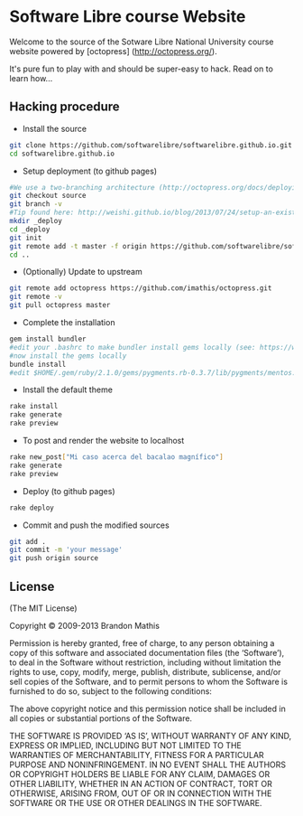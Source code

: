 # Software Libre course Website

Welcome to the source of the Sotware Libre National University course website powered by [octopress] (http://octopress.org/).

It's pure fun to play with and should be super-easy to hack. Read on to learn how...

## Hacking procedure

* Install the source

```sh
git clone https://github.com/softwarelibre/softwarelibre.github.io.git
cd softwarelibre.github.io
```

* Setup deployment (to github pages)

```sh
#We use a two-branching architecture (http://octopress.org/docs/deploying/github/)
git checkout source
git branch -v
#Tip found here: http://weishi.github.io/blog/2013/07/24/setup-an-existing-octopress-repository-after-git-clone/
mkdir _deploy
cd _deploy
git init
git remote add -t master -f origin https://github.com/softwarelibre/softwarelibre.github.io.git
cd ..
```

* (Optionally) Update to upstream

```sh
git remote add octopress https://github.com/imathis/octopress.git
git remote -v
git pull octopress master
```

* Complete the installation

```sh
gem install bundler
#edit your .bashrc to make bundler install gems locally (see: https://wiki.archlinux.org/index.php/ruby#Bundler)
#now install the gems locally
bundle install
#edit $HOME/.gem/ruby/2.1.0/gems/pygments.rb-0.3.7/lib/pygments/mentos.py to make it use python2 instead of python.
```

* Install the default theme

```sh
rake install
rake generate
rake preview
```

* To post and render the website to localhost

```sh
rake new_post["Mi caso acerca del bacalao magnífico"]
rake generate
rake preview
```

* Deploy (to github pages)

```sh
rake deploy
```

<!---
* If `rake deploy` fails pushing the generated source to the master branch then

```sh
git push -f --set-upstream origin master
```
-->

* Commit and push the modified sources

```sh
git add .
git commit -m 'your message'
git push origin source
```

## License
(The MIT License)

Copyright © 2009-2013 Brandon Mathis

Permission is hereby granted, free of charge, to any person obtaining a copy of this software and associated documentation files (the ‘Software’), to deal in the Software without restriction, including without limitation the rights to use, copy, modify, merge, publish, distribute, sublicense, and/or sell copies of the Software, and to permit persons to whom the Software is furnished to do so, subject to the following conditions:

The above copyright notice and this permission notice shall be included in all copies or substantial portions of the Software.

THE SOFTWARE IS PROVIDED ‘AS IS’, WITHOUT WARRANTY OF ANY KIND, EXPRESS OR IMPLIED, INCLUDING BUT NOT LIMITED TO THE WARRANTIES OF MERCHANTABILITY, FITNESS FOR A PARTICULAR PURPOSE AND NONINFRINGEMENT. IN NO EVENT SHALL THE AUTHORS OR COPYRIGHT HOLDERS BE LIABLE FOR ANY CLAIM, DAMAGES OR OTHER LIABILITY, WHETHER IN AN ACTION OF CONTRACT, TORT OR OTHERWISE, ARISING FROM, OUT OF OR IN CONNECTION WITH THE SOFTWARE OR THE USE OR OTHER DEALINGS IN THE SOFTWARE.
